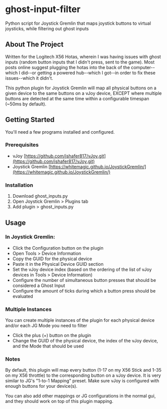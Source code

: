 # ghost-input-filter
Python script for Joystick Gremlin that maps joystick buttons to virtual joysticks, while filtering out ghost inputs

<!-- ABOUT THE PROJECT -->
## About The Project

Written for the Logitech X56 Hotas, wherein I was having issues with ghost inputs (random button inputs that I didn't press, sent to the game). Most posts online suggest plugging the hotas into the back of the computer--which I did--or getting a powered hub--which I got--in order to fix these issues--which it didn't.

This python plugin for Joystick Gremlin will map all physical buttons on a given device to the same buttons on a vJoy device, EXCEPT where multiple buttons are detected at the same time within a configurable timespan (~50ms by default).

<!-- GETTING STARTED -->
## Getting Started

You'll need a few programs installed and configured.

### Prerequisites

* vJoy [https://github.com/jshafer817/vJoy.git](https://github.com/jshafer817/vJoy.git)
* Joystick Gremlin [https://whitemagic.github.io/JoystickGremlin/](https://whitemagic.github.io/JoystickGremlin/)

### Installation

1. Download ghost_inputs.py
2. Open Joystick Gremlin > Plugins tab
3. Add plugin > ghost_inputs.py

<!-- USAGE EXAMPLES -->
## Usage

### In Joystick Gremlin:
- Click the Configuration button on the plugin
- Open Tools > Device Information
- Copy the GUID for the physical device
- Paste it in the Physical Device GUID section
- Set the vJoy device index (based on the ordering of the list of vJoy devices in Tools > Device Information)
- Configure the number of simultaneous button presses that should be considered a Ghost Input
- Configure the amount of ticks during which a button press should be evaluated

### Multiple Instances
You can create multiple instances of the plugin for each physical device and/or each JG Mode you need to filter
- Click the plus (+) button on the plugin
- Change the GUID of the physical device, the index of the vJoy device, and the Mode that should be used

### Notes
By default, this plugin will map every button (1-17 on my X56 Stick and 1-35 on my X56 throttle) to the corresponding button on a vJoy device. It is very similar to JG's "1-to-1 Mapping" preset. Make sure vJoy is configured with enough buttons for your device(s).

You can also add other mappings or JG configurations in the normal gui, and they should work on top of this plugin mapping.

